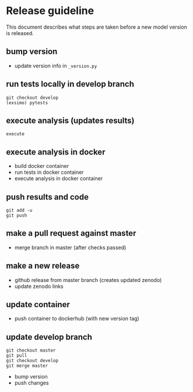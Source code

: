 # Release guideline
This document describes what steps are taken before a new
model version is released.

## bump version
- update version info in `_version.py`

## run tests locally in develop branch 
```
git checkout develop
(exsimo) pytests
```
## execute analysis (updates results)
```
execute 
```
## execute analysis in docker
- build docker container
- run tests in docker container
- execute analysis in docker container

## push results and code
```
git add -u
git push
```
## make a pull request against master
- merge branch in master (after checks passed)

## make a new release
- github release from master branch (creates updated zenodo)
- update zenodo links

## update container
- push container to dockerhub (with new version tag)

## update develop branch
```
git checkout master
git pull
git checkout develop
git merge master
```
- bump version
- push changes
